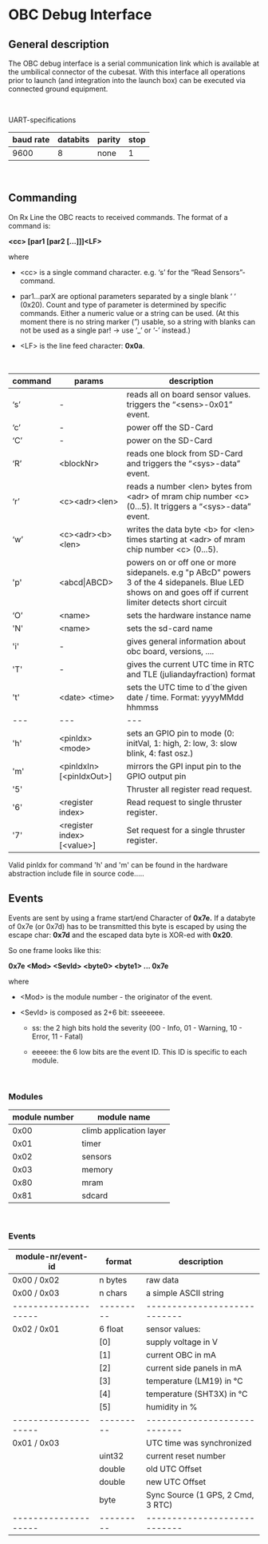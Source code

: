 OBC Debug Interface
===================

General description
-------------------

The OBC debug interface is a serial communication link which is available at the
umbilical connector of the cubesat. With this interface all operations prior to
launch (and integration into the launch box) can be executed via connected
ground equipment.

 

UART-specifications

| baud rate | databits | parity | stop |
|-----------|----------|--------|------|
| 9600      | 8        | none   | 1    |
 

Commanding
----------
On Rx Line the OBC reacts to received commands. The format of a command is:

**\<cc\> [par1 [par2 [...]]]\<LF\>**

where

-   \<cc\> is a single command character. e.g. ‘s’ for the “Read
    Sensors”-command.

-   par1...parX are optional parameters separated by a single blank ‘ ‘ (0x20).
    Count and type of parameter is determined by specific commands. Either a
    numeric value or a string can be used. (At this moment there is no string
    marker (”) usable, so a string with blanks can not be used as a single par!
    -\> use ‘_’ or ‘-’ instead.)

-   \<LF\> is the line feed character: **0x0a**.

 

| command | params                    | description                                                                                                      |
|---------|---------------------------|------------------------------------------------------------------------------------------------------------------|
| ‘s’     | \-                        | reads all on board sensor values. triggers the “\<sens\>-0x01” event.                                            |
| ‘c’     | \-                        | power off the SD-Card                                                                                            |
| ‘C’     | \-                        | power on the SD-Card                                                                                             |
| ‘R’     | \<blockNr\>               | reads one block from SD-Card and triggers the “\<sys\>-data” event.                                              |
| ‘r’     | \<c\>\<adr\>\<len\>       | reads a number \<len\> bytes from \<adr\> of mram chip number \<c\> (0...5). It triggers a “\<sys\>-data” event. |
| ‘w’     | \<c\>\<adr\>\<b\>\<len\>  | writes the data byte \<b\> for \<len\> times starting at \<adr\> of mram chip number \<c\> (0...5).              |
| 'p'     | \<abcd\|ABCD\>            | powers on or off one or more sidepanels. e.g "p ABcD" powers 3 of the 4 sidepanels. Blue LED shows on and goes off if current limiter detects short circuit | 
| ‘O’     | \<name\>                  | sets the hardware instance name                                                                                  |
| 'N'     | \<name\>                  | sets the sd-card name                                                                                            |
| 'i'     | \-                        | gives general information about obc board, versions, ....                                                        |
| 'T'     | \-                        | gives the current UTC time in RTC and TLE (juliandayfraction) format                                             |
| 't'     | \<date\> \<time\>         | sets the UTC time to d´the given date / time. Format: yyyyMMdd hhmmss                                            |
| ---     | ---                       | ---                                                                                                              |
| 'h'     | \<pinIdx\> \<mode\>       | sets an GPIO pin to mode (0: initVal, 1: high, 2: low, 3: slow blink, 4: fast osz.)                              |
| 'm'     | \<pinIdxIn\> [\<pinIdxOut\>] | mirrors the GPI input pin to the GPIO output pin 															 |
| '5'     |  | Thruster all register read request.															                                             |
| '6'     | \<register index\>  | Read request to single thruster register.														                         |
| '7'     | \<register index\> [\<value\>] | Set request for a single thruster register. 															 |

Valid pinIdx for command 'h' and 'm' can be found in the hardware abstraction include file in source code..... 

Events
------

Events are sent by using a frame start/end Character of **0x7e.** If a databyte
of 0x7e (or 0x7d) has to be transmitted this byte is escaped by using the escape
char: **0x7d** and the escaped data byte is XOR-ed with **0x20**.


So one frame looks like this:

**0x7e \<Mod\> \<SevId\> \<byte0\> \<byte1\> ... 0x7e**

where

-   \<Mod\> is the module number - the originator of the event.

-   \<SevId\> is composed as 2+6 bit: sseeeeee.

    -   ss: the 2 high bits hold the severity (00 - Info, 01 - Warning, 10 -
        Error, 11 - Fatal)

    -   eeeeee: the 6 low bits are the event ID. This ID is specific to each
        module.

 

### Modules

| module number | module name             |
|---------------|-------------------------|
| 0x00          | climb application layer |
| 0x01          | timer                   |
| 0x02          | sensors                 |
| 0x03          | memory                  |
| 0x80          | mram                    |
| 0x81          | sdcard                  |

 

### Events

| module-nr/event-id | format  | description                |
|--------------------|---------|----------------------------|
| 0x00 / 0x02        | n bytes | raw data                   |
| 0x00 / 0x03        | n chars | a simple ASCII string      |
|--------------------|---------|----------------------------|
| 0x02 / 0x01        | 6 float | sensor values:             |
|                    |   [0]   | supply voltage in V        |
|                    |   [1]   | current OBC   in mA        |
|                    |   [2]   | current side panels in mA  |
|                    |   [3]   | temperature (LM19) in °C   |
|                    |   [4]   | temperature (SHT3X) in °C  |
|                    |   [5]   | humidity in %   			|
|--------------------|---------|----------------------------|
| 0x01 / 0x03        |         | UTC time was synchronized  |
|                    | uint32  | current reset number       |
|                    | double  | old UTC Offset             |
|                    | double  | new UTC Offset             |
|                    | byte    | Sync Source (1 GPS, 2 Cmd, 3 RTC) |
|--------------------|---------|----------------------------|
